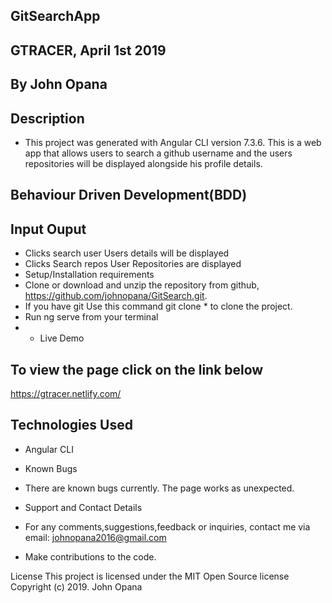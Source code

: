 ## GitSearchApp

## GTRACER, April 1st 2019

## By John Opana

## Description

- This project was generated with Angular CLI version 7.3.6. This is a web app that allows users to search a github username and the users repositories will be displayed alongside his profile details.

## Behaviour Driven Development(BDD)

## Input	Ouput

- Clicks search user	Users details will be displayed
- Clicks Search repos	User Repositories are displayed
- Setup/Installation requirements
- Clone or download and unzip the repository from github, https://github.com/johnopana/GitSearch.git.
- If you have git Use this command git clone * to clone the project.
- Run ng serve from your terminal
- - Live Demo
## To view the page click on the link below

https://gtracer.netlify.com/


## Technologies Used
- Angular CLI
- Known Bugs
- There are  known bugs currently. The page works as unexpected.
- Support and Contact Details
- For any comments,suggestions,feedback or inquiries, contact me via email: johnopana2016@gmail.com

- Make contributions to the code.

License
This project is licensed under the MIT Open Source license Copyright (c) 2019. John Opana
